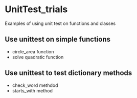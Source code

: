 # UnitTest_trials
Examples of using unit test on functions and classes

## Use unittest on simple functions
- circle_area function
- solve quadratic function

## Use unittest to test dictionary methods
- check_word methdod
- starts_with method
